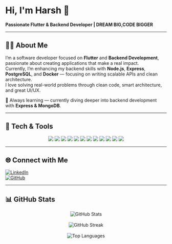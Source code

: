 
<!-- ============================= -->
<!--          INTRODUCTION         -->
<!-- ============================= -->

# Hi, I'm Harsh 👋  
**Passionate Flutter & Backend Developer |  DREAM BIG,CODE BIGGER**

---

<!-- ============================= -->
<!--             ABOUT ME          -->
<!-- ============================= -->

## 👨‍💻 About Me  
I’m a software developer focused on **Flutter** and **Backend Development**, passionate about creating applications that make a real impact.  
Currently, I’m enhancing my backend skills with **Node.js**, **Express**, **PostgreSQL**, and **Docker** — focusing on writing scalable APIs and clean architecture.  
I love solving real-world problems through clean code, smart architecture, and great UI/UX.  

🎯 Always learning — currently diving deeper into backend development with **Express & MongoDB**.

---

<!-- ============================= -->
<!--         TECH & TOOLS          -->
<!-- ============================= -->

## 🧰 Tech & Tools  

<p align="center">
  <img src="https://img.shields.io/badge/Flutter-02569B?logo=flutter&logoColor=white" />
  <img src="https://img.shields.io/badge/Firebase-FFCA28?logo=firebase&logoColor=black" />
  <img src="https://img.shields.io/badge/Node.js-339933?logo=node.js&logoColor=white" />
  <img src="https://img.shields.io/badge/Express.js-000000?logo=express&logoColor=white" />
  <img src="https://img.shields.io/badge/PostgreSQL-4169E1?logo=postgresql&logoColor=white" />
  <img src="https://img.shields.io/badge/MySQL-4479A1?logo=mysql&logoColor=white" />
  <img src="https://img.shields.io/badge/MongoDB-47A248?logo=mongodb&logoColor=white" />
  <img src="https://img.shields.io/badge/Java-007396?logo=java&logoColor=white" />
  <img src="https://img.shields.io/badge/Postman-FF6C37?logo=postman&logoColor=white" />
  <img src="https://img.shields.io/badge/Docker-2496ED?logo=docker&logoColor=white" />
  <img src="https://img.shields.io/badge/VSCode-0078D4?logo=visual-studio-code&logoColor=white" />
  <img src="https://img.shields.io/badge/GitHub-181717?logo=github&logoColor=white" />
</p>


---





## 🌐 Connect with Me  

[![LinkedIn](https://img.shields.io/badge/LinkedIn-0077B5?logo=linkedin&logoColor=white)](https://www.linkedin.com/in/harsh-rao-8a4b44369/)  
[![GitHub](https://img.shields.io/badge/GitHub-181717?logo=github&logoColor=white)](https://github.com/Harsh-rao18)  

---

<!-- ============================= -->
<!--           GITHUB STATS        -->
<!-- ============================= -->

## 📊 GitHub Stats  

<p align="center">
  <img src="https://github-readme-stats.vercel.app/api?username=Harsh-rao18&show_icons=true&theme=tokyonight" alt="GitHub Stats" />
  <br><br>
  <img src="https://streak-stats.demolab.com?user=Harsh-rao18&theme=tokyonight&hide_border=true" alt="GitHub Streak" />
  <br><br>
  <img src="https://github-readme-stats.vercel.app/api/top-langs/?username=Harsh-rao18&layout=compact&theme=tokyonight" alt="Top Languages" />
</p>

